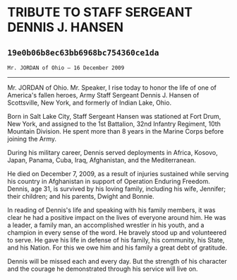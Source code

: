 # TRIBUTE TO STAFF SERGEANT DENNIS J. HANSEN
## `19e0b06b8ec63bb6968bc754360ce1da`
`Mr. JORDAN of Ohio — 16 December 2009`

---


Mr. JORDAN of Ohio. Mr. Speaker, I rise today to honor the life of 
one of America's fallen heroes, Army Staff Sergeant Dennis J. Hansen of 
Scottsville, New York, and formerly of Indian Lake, Ohio.

Born in Salt Lake City, Staff Sergeant Hansen was stationed at Fort 
Drum, New York, and assigned to the 1st Battalion, 32nd Infantry 
Regiment, 10th Mountain Division. He spent more than 8 years in the 
Marine Corps before joining the Army.

During his military career, Dennis served deployments in Africa, 
Kosovo, Japan, Panama, Cuba, Iraq, Afghanistan, and the Mediterranean.

He died on December 7, 2009, as a result of injuries sustained while 
serving his country in Afghanistan in support of Operation Enduring 
Freedom. Dennis, age 31, is survived by his loving family, including 
his wife, Jennifer; their children; and his parents, Dwight and Bonnie.

In reading of Dennis's life and speaking with his family members, it 
was clear he had a positive impact on the lives of everyone around him. 
He was a leader, a family man, an accomplished wrestler in his youth, 
and a champion in every sense of the word. He bravely stood up and 
volunteered to serve. He gave his life in defense of his family, his 
community, his State, and his Nation. For this we owe him and his 
family a great debt of gratitude.

Dennis will be missed each and every day. But the strength of his 
character and the courage he demonstrated through his service will live 
on.
